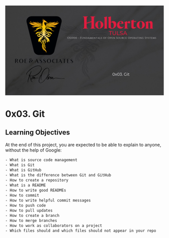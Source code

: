 ![0x03_git_banner](https://github.com/ronroeandassociates/assets/blob/master/images/0x03_git_banner.png)

# 0x03. Git

## Learning Objectives

At the end of this project, you are expected to be able to explain to anyone, without the help of Google:

```
- What is source code management
- What is Git
- What is GitHub
- What is the difference between Git and GitHub
- How to create a repository
- What is a README
- How to write good READMEs
- How to commit
- How to write helpful commit messages
- How to push code
- How to pull updates
- How to create a branch
- How to merge branches
- How to work as collaborators on a project
- Which files should and which files should not appear in your repo
```
